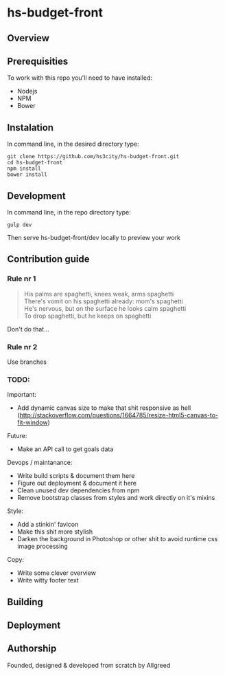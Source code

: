 # hs-budget-front

## Overview

## Prerequisities

To work with this repo you'll need to have installed:

+ Nodejs
+ NPM
+ Bower

## Instalation

In command line, in the desired directory type:

    git clone https://github.com/hs3city/hs-budget-front.git
    cd hs-budget-front
    npm install
    bower install

## Development

In command line, in the repo directory type:

    gulp dev

Then serve hs-budget-front/dev locally to preview your work

## Contribution guide

### Rule nr 1

> His palms are spaghetti, knees weak, arms spaghetti       
> There's vomit on his spaghetti already: mom's spaghetti   
> He's nervous, but on the surface he looks calm spaghetti      
> To drop spaghetti, but he keeps on spaghetti      

Don't do that...

### Rule nr 2

Use branches

### TODO:

Important:
- Add dynamic canvas size to make that shit responsive as hell (http://stackoverflow.com/questions/1664785/resize-html5-canvas-to-fit-window)

Future:
- Make an API call to get goals data

Devops / maintanance:
- Write build scripts & document them here
- Figure out deployment & document it here
- Clean unused dev dependencies from npm
- Remove bootstrap classes from styles and work directly on it's mixins

Style:
- Add a stinkin' favicon
- Make this shit more stylish
- Darken the background in Photoshop or other shit to avoid runtime css image processing

Copy:
- Write some clever overview
- Write witty footer text

## Building



## Deployment



## Authorship

Founded, designed & developed from scratch by Allgreed
